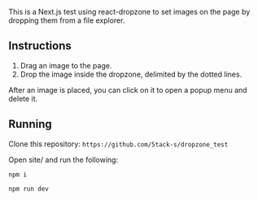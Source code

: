 This is a Next.js test using react-dropzone to set images on the page by dropping them from a file explorer.

## Instructions
1. Drag an image to the page.
2. Drop the image inside the dropzone, delimited by the dotted lines.

After an image is placed, you can click on it to open a popup menu and delete it.

## Running
Clone this repository:
`https://github.com/5tack-s/dropzone_test`

Open site/ and run the following:
```
npm i
```
```
npm run dev
```



